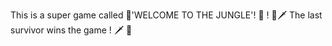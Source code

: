 This is a super game called 🦁'WELCOME TO THE JUNGLE'! 🐆 ! 
🌿🗡️ The last survivor wins the game ! 🗡️ 🌿